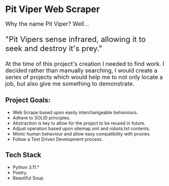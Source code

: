 <style>
    p, span, div {
        font-size: 18px;
    }
</style>

# Pit Viper Web Scraper

Why the name Pit Viper? Well...

<p style="font-size: 24px;"> "Pit Vipers sense infrared, allowing it to seek and destroy it's prey." </p>

At the time of this project's creation I needed to find work. I decided rather than manually searching, I would create a series of projects which would help me to not only locate a job, but also give me something to demonstrate.

## Project Goals:
* Web Scrape based upon easily interchangeable behaviours.
* Adhere to SOLID principles.
* Abstraction is key to allow for the project to be reused in future.
* Adjust operation based upon sitemap.xml and robots.txt contents.
* Mimic human behaviour and allow easy compatibility with proxies.
* Follow a Test Driven Development process.

## Tech Stack
* Python 3.11.*
* Poetry.
* Beautiful Soup.
